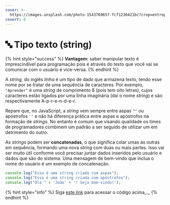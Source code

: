 ```yaml
---
cover: >-
  https://images.unsplash.com/photo-1543769657-fcf1236421bc?crop=entropy&cs=srgb&fm=jpg&ixid=M3wxOTcwMjR8MHwxfHNlYXJjaHwxfHx0ZXh0fGVufDB8fHx8MTY4OTAwMjg1OHww&ixlib=rb-4.0.3&q=85
coverY: 0
---
```


# 🔤 Tipo texto (string)

{% hint style="success" %}
**Vantagem:** saber manipular texto é imprescindível para programação pois é através do texto que você vai se comunicar com o usuário e vice-versa.
{% endhint %}

A _string,_ do inglês _linha_ é um tipo de dado que armazena texto, tendo esse nome por se tratar de uma sequência de caracteres. Por exemplo, `"Aprender"` é uma _string_ de comprimento 8 (pois tem oito letras), cujos caracteres estão ligados por uma linha imaginária (daí o nome _string_) e são respectivamente A-p-r-e-n-d-e-r.

Repare que, no JavaScript, a _string_ vem sempre entre aspas `""` ou apóstrofos `''` e não há diferença prática entre aspas e apóstrofos na formação de _strings._ No entanto é comum que visando qualidade os times de programadores combinem um padrão a ser seguido de utilizar um em detrimento do outro.

As _strings_ podem ser **concatenadas**, o que significa colar umas às outras em sequência, formando uma nova _string_ com duas ou mais partes. Isso vai ser muito útil conforme você precisar juntar dados inseridos pelo usuário e dados que são do sistema. Uma mensagem de bem-vindo que inclua o nome do usuário é um exemplo de concatenação.

```javascript
console.log("Essa é uma string criada com aspas");
console.log("Essa é uma string criada com apóstrofos");
console.log("Olá " + 'João' + '! Seja bem-vindo!');
```

{% hint style="info" %}
Siga [este link](https://coolfee.github.io/#\{%22autorun%22:%221%22,%22code%22:%22console.log\(\\%22Essa%20%C3%A9%20uma%20string%20criada%20com%20aspas\\%22\);\nconsole.log\(\\%22Essa%20%C3%A9%20uma%20string%20criada%20com%20ap%C3%B3strofos\\%22\);\nconsole.log\(\\%22Ol%C3%A1%20\\%22%20+%20'Jo%C3%A3o'%20+%20'!%20Seja%20bem-vindo!'\);%22,%22tests%22:%22;%22}) para acessar o código acima_._
{% endhint %}
